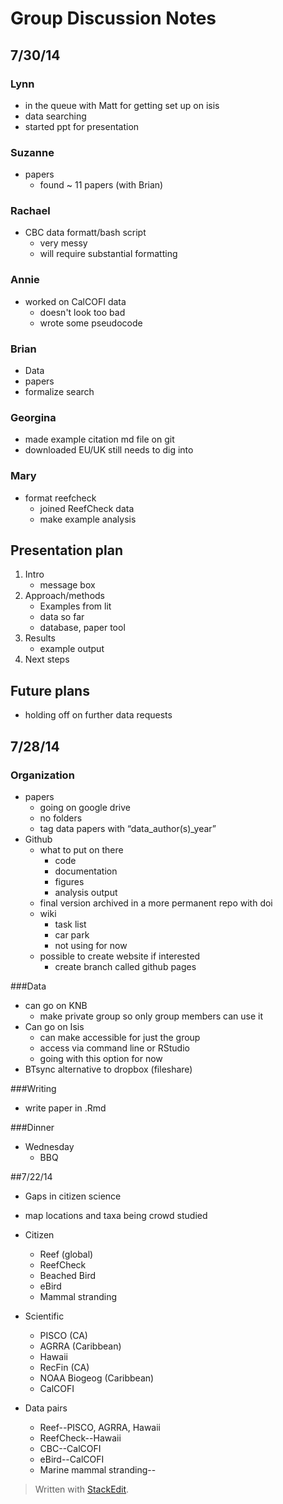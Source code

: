 

# Group Discussion Notes
## 7/30/14
### Lynn
- in the queue with Matt for getting set up on isis
- data searching
- started ppt for presentation

### Suzanne
- papers
    - found ~ 11 papers (with Brian)

### Rachael
- CBC data formatt/bash script
    - very messy
    - will require substantial formatting

### Annie
- worked on CalCOFI data
    - doesn't look too bad
    - wrote some pseudocode

### Brian
- Data
- papers
- formalize search

### Georgina
- made example citation md file on git
- downloaded EU/UK still needs to dig into

### Mary
- format reefcheck
    - joined ReefCheck data
    - make example analysis


## Presentation plan
1. Intro 
    - message box
2. Approach/methods
    - Examples from lit
    - data so far
    - database, paper tool
3. Results
    -  example output
4. Next steps
        

## Future plans
- holding off on further data requests

## 7/28/14
### Organization
- papers
    - going on google drive
    - no folders
    - tag data papers with “data_author(s)_year”
- Github
    - what to put on there
        - code
        - documentation
        - figures
        - analysis output
    - final version archived in a more permanent repo with doi
    - wiki
        - task list
        - car park
        - not using for now
    - possible to create website if interested
        - create branch called github pages

###Data
- can go on KNB
    - make private group so only group members can use it
- Can go on Isis
    - can make accessible for just the group
    - access via command line or RStudio
    - going with this option for now
- BTsync alternative to dropbox (fileshare)

###Writing
- write paper in .Rmd

###Dinner
- Wednesday
    - BBQ



##7/22/14
- Gaps in citizen science
- map locations and taxa being crowd studied
- Citizen
    - Reef (global)
    - ReefCheck
    - Beached Bird
    - eBird
    - Mammal stranding

- Scientific
    - PISCO (CA)
    - AGRRA (Caribbean) 
    - Hawaii
    - RecFin (CA)
    - NOAA Biogeog (Caribbean)
    - CalCOFI


- Data pairs
    - Reef--PISCO, AGRRA, Hawaii
    - ReefCheck--Hawaii
    - CBC--CalCOFI
    - eBird--CalCOFI
    - Marine mammal stranding--

> Written with [StackEdit](https://stackedit.io/).